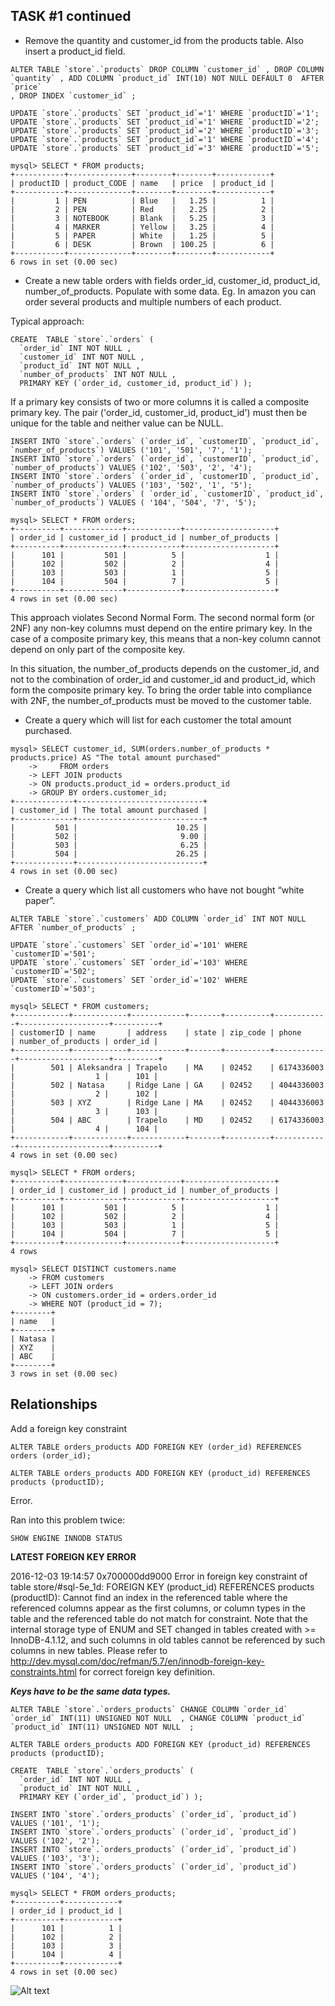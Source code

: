## TASK #1 continued

- Remove the quantity and customer_id from the products table. Also insert a product_id field.

```
ALTER TABLE `store`.`products` DROP COLUMN `customer_id` , DROP COLUMN `quantity` , ADD COLUMN `product_id` INT(10) NOT NULL DEFAULT 0  AFTER `price`
, DROP INDEX `customer_id` ;
```


```
UPDATE `store`.`products` SET `product_id`='1' WHERE `productID`='1';
UPDATE `store`.`products` SET `product_id`='1' WHERE `productID`='2';
UPDATE `store`.`products` SET `product_id`='2' WHERE `productID`='3';
UPDATE `store`.`products` SET `product_id`='1' WHERE `productID`='4';
UPDATE `store`.`products` SET `product_id`='3' WHERE `productID`='5';
```

```
mysql> SELECT * FROM products;
+-----------+--------------+--------+--------+------------+
| productID | product_CODE | name   | price  | product_id |
+-----------+--------------+--------+--------+------------+
|         1 | PEN          | Blue   |   1.25 |          1 |
|         2 | PEN          | Red    |   2.25 |          2 |
|         3 | NOTEBOOK     | Blank  |   5.25 |          3 |
|         4 | MARKER       | Yellow |   3.25 |          4 |
|         5 | PAPER        | White  |   1.25 |          5 |
|         6 | DESK         | Brown  | 100.25 |          6 |
+-----------+--------------+--------+--------+------------+
6 rows in set (0.00 sec)
```


- Create a new table orders with fields order_id, customer_id, product_id, number_of_products. Populate with some data. Eg.
In amazon you can order several products and multiple numbers of each product.

Typical approach:

```
CREATE  TABLE `store`.`orders` (
  `order_id` INT NOT NULL ,
  `customer_id` INT NOT NULL ,
  `product_id` INT NOT NULL ,
  `number_of_products` INT NOT NULL ,
  PRIMARY KEY (`order_id, customer_id, product_id`) );
```

If a primary key consists of two or more columns it is called a composite primary key. The pair ('order_id, customer_id, product_id') must then be unique for the table and neither value can be NULL.

```
INSERT INTO `store`.`orders` (`order_id`, `customerID`, `product_id`, `number_of_products`) VALUES ('101', '501', '7', '1');
INSERT INTO `store`.`orders` (`order_id`, `customerID`, `product_id`, `number_of_products`) VALUES ('102', '503', '2', '4');
INSERT INTO `store`.`orders` (`order_id`, `customerID`, `product_id`, `number_of_products`) VALUES ('103', '502', '1', '5');
INSERT INTO `store`.`orders` ( `order_id`, `customerID`, `product_id`, `number_of_products`) VALUES ( '104', '504', '7', '5');
```

```
mysql> SELECT * FROM orders;
+----------+-------------+------------+--------------------+
| order_id | customer_id | product_id | number_of_products |
+----------+-------------+------------+--------------------+
|      101 |         501 |          5 |                  1 |
|      102 |         502 |          2 |                  4 |
|      103 |         503 |          1 |                  5 |
|      104 |         504 |          7 |                  5 |
+----------+-------------+------------+--------------------+
4 rows in set (0.00 sec)
```

This approach violates Second Normal Form. The second normal form (or 2NF) any non-key columns must depend on the entire primary key. In the case of a composite primary key, this means that a non-key column cannot depend on only part of the composite key.

In this situation, the number_of_products depends on the customer_id, and not to the combination of order_id and customer_id and product_id, which form the composite primary key. To bring the order table into compliance with 2NF, the number_of_products must be moved to the customer table.








- Create a query which will list for each customer the total amount purchased.

```
mysql> SELECT customer_id, SUM(orders.number_of_products * products.price) AS "The total amount purchased"
    ->     FROM orders
    -> LEFT JOIN products
    -> ON products.product_id = orders.product_id
    -> GROUP BY orders.customer_id;
+-------------+----------------------------+
| customer_id | The total amount purchased |
+-------------+----------------------------+
|         501 |                      10.25 |
|         502 |                       9.00 |
|         503 |                       6.25 |
|         504 |                      26.25 |
+-------------+----------------------------+
4 rows in set (0.00 sec)
```





- Create a query which list all customers who have not bought “white paper”.


```
ALTER TABLE `store`.`customers` ADD COLUMN `order_id` INT NOT NULL  AFTER `number_of_products` ;
```


```
UPDATE `store`.`customers` SET `order_id`='101' WHERE `customerID`='501';
UPDATE `store`.`customers` SET `order_id`='103' WHERE `customerID`='502';
UPDATE `store`.`customers` SET `order_id`='102' WHERE `customerID`='503';
```

```
mysql> SELECT * FROM customers;
+------------+------------+------------+-------+----------+------------+--------------------+----------+
| customerID | name       | address    | state | zip_code | phone      | number_of_products | order_id |
+------------+------------+------------+-------+----------+------------+--------------------+----------+
|        501 | Aleksandra | Trapelo    | MA    | 02452    | 6174336003 |                  1 |      101 |
|        502 | Natasa     | Ridge Lane | GA    | 02452    | 4044336003 |                  2 |      102 |
|        503 | XYZ        | Ridge Lane | MA    | 02452    | 4044336003 |                  3 |      103 |
|        504 | ABC        | Trapelo    | MD    | 02452    | 6174336003 |                  4 |      104 |
+------------+------------+------------+-------+----------+------------+--------------------+----------+
4 rows in set (0.00 sec)
```

```
mysql> SELECT * FROM orders;
+----------+-------------+------------+--------------------+
| order_id | customer_id | product_id | number_of_products |
+----------+-------------+------------+--------------------+
|      101 |         501 |          5 |                  1 |
|      102 |         502 |          2 |                  4 |
|      103 |         503 |          1 |                  5 |
|      104 |         504 |          7 |                  5 |
+----------+-------------+------------+--------------------+
4 rows
```


```
mysql> SELECT DISTINCT customers.name
    -> FROM customers
    -> LEFT JOIN orders
    -> ON customers.order_id = orders.order_id
    -> WHERE NOT (product_id = 7);
+--------+
| name   |
+--------+
| Natasa |
| XYZ    |
| ABC    |
+--------+
3 rows in set (0.00 sec)
```







## Relationships

Add a foreign key constraint

```
ALTER TABLE orders_products ADD FOREIGN KEY (order_id) REFERENCES orders (order_id);
```

```
ALTER TABLE orders_products ADD FOREIGN KEY (product_id) REFERENCES products (productID);
```

Error.


Ran into this problem twice:

```
SHOW ENGINE INNODB STATUS
```
**LATEST FOREIGN KEY ERROR**

2016-12-03 19:14:57 0x700000dd9000 Error in foreign key constraint of table store/#sql-5e_1d:
FOREIGN KEY (product_id) REFERENCES products (productID):
Cannot find an index in the referenced table where the
referenced columns appear as the first columns, or column types
in the table and the referenced table do not match for constraint.
Note that the internal storage type of ENUM and SET changed in
tables created with >= InnoDB-4.1.12, and such columns in old tables
cannot be referenced by such columns in new tables.
Please refer to http://dev.mysql.com/doc/refman/5.7/en/innodb-foreign-key-constraints.html for correct foreign key definition.


**_Keys have to be the same data types._**




```
ALTER TABLE `store`.`orders_products` CHANGE COLUMN `order_id` `order_id` INT(11) UNSIGNED NOT NULL  , CHANGE COLUMN `product_id` `product_id` INT(11) UNSIGNED NOT NULL  ;
```


```
ALTER TABLE orders_products ADD FOREIGN KEY (product_id) REFERENCES products (productID);
```



```
CREATE  TABLE `store`.`orders_products` (
  `order_id` INT NOT NULL ,
  `product_id` INT NOT NULL ,
  PRIMARY KEY (`order_id`, `product_id`) );
```


```
INSERT INTO `store`.`orders_products` (`order_id`, `product_id`) VALUES ('101', '1');
INSERT INTO `store`.`orders_products` (`order_id`, `product_id`) VALUES ('102', '2');
INSERT INTO `store`.`orders_products` (`order_id`, `product_id`) VALUES ('103', '3');
INSERT INTO `store`.`orders_products` (`order_id`, `product_id`) VALUES ('104', '4');
```

```
mysql> SELECT * FROM orders_products;
+----------+------------+
| order_id | product_id |
+----------+------------+
|      101 |          1 |
|      102 |          2 |
|      103 |          3 |
|      104 |          4 |
+----------+------------+
4 rows in set (0.00 sec)
```

![Alt text](img3.png)
